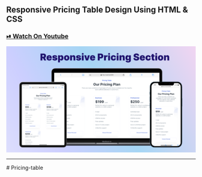 ## Responsive Pricing Table Design Using HTML & CSS

### [⏯ Watch On Youtube](https://youtu.be/8jVCPDfHQ18)

![thumbnail](thumbnail.png)

---
#   P r i c i n g - t a b l e 
 
 